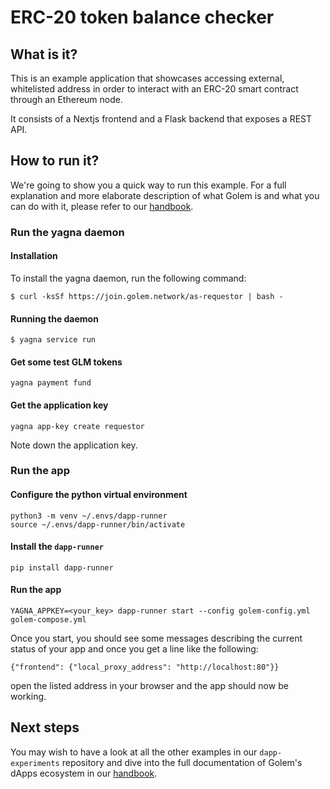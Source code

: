 # ERC-20 token balance checker

## What is it?

This is an example application that showcases accessing external, whitelisted address in order to
interact with an ERC-20 smart contract through an Ethereum node.

It consists of a Nextjs frontend and a Flask backend that exposes a REST API.

## How to run it?

We're going to show you a quick way to run this example. For a full explanation and more elaborate
description of what Golem is and what you can do with it, please refer to our [handbook](https://handbook.golem.network/).

### Run the yagna daemon

#### Installation

To install the yagna daemon, run the following command:

```shell
$ curl -ksSf https://join.golem.network/as-requestor | bash -
```

#### Running the daemon

```shell
$ yagna service run
```

#### Get some test GLM tokens

```shell
yagna payment fund
```

#### Get the application key

```shell
yagna app-key create requestor
```

Note down the application key.

### Run the app

#### Configure the python virtual environment

```shell
python3 -m venv ~/.envs/dapp-runner
source ~/.envs/dapp-runner/bin/activate
```

#### Install the `dapp-runner`

```shell
pip install dapp-runner
```

#### Run the app

```shell
YAGNA_APPKEY=<your_key> dapp-runner start --config golem-config.yml golem-compose.yml
```

Once you start, you should see some messages describing the current status of your app and once
you get a line like the following:

```
{"frontend": {"local_proxy_address": "http://localhost:80"}}
```

open the listed address in your browser and the app should now be working.

## Next steps

You may wish to have a look at all the other examples in our `dapp-experiments` repository and
dive into the full documentation of Golem's dApps ecosystem in our [handbook](https://handbook.golem.network/).
